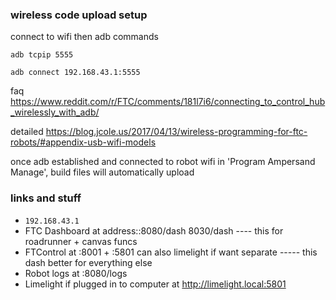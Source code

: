 ### wireless code upload setup
connect to wifi then adb commands

`adb tcpip 5555`

`adb connect 192.168.43.1:5555`

faq https://www.reddit.com/r/FTC/comments/181l7i6/connecting_to_control_hub_wirelessly_with_adb/

detailed https://blog.jcole.us/2017/04/13/wireless-programming-for-ftc-robots/#appendix-usb-wifi-models

once adb established and connected to robot wifi in 'Program Ampersand Manage', build files will automatically upload


### links and stuff
- `192.168.43.1`
- FTC Dashboard at address::8080/dash 8030/dash  ---- this for roadrunner + canvas funcs
- FTControl at :8001 + :5801 can also limelight if want separate ----- this dash better for everything else
- Robot logs at :8080/logs
- Limelight if plugged in to computer at http://limelight.local:5801